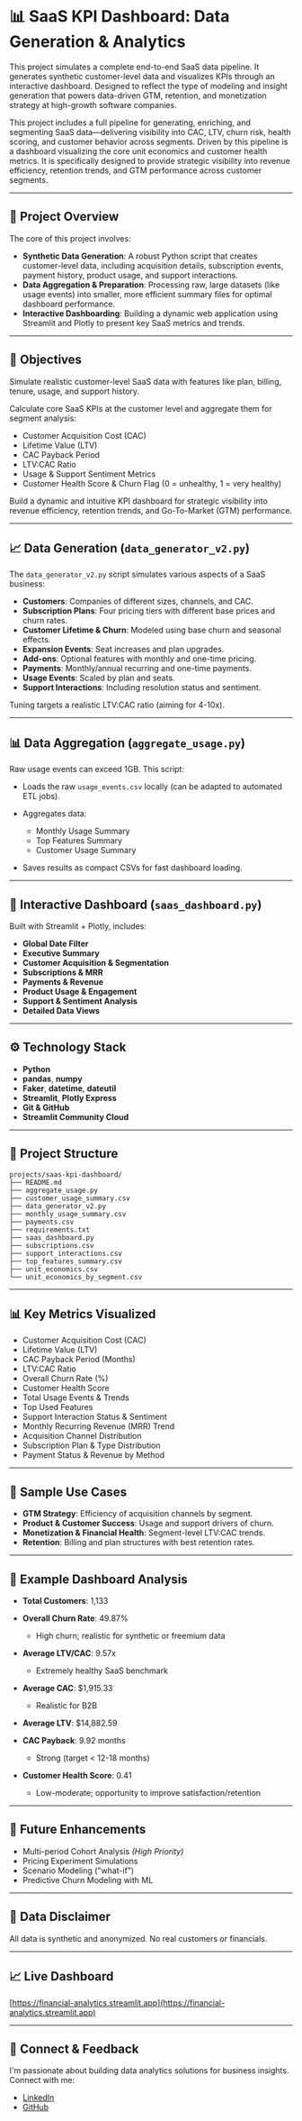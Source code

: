 # 📊 SaaS KPI Dashboard: Data Generation & Analytics

This project simulates a complete end-to-end SaaS data pipeline. It generates synthetic customer-level data and visualizes KPIs through an interactive dashboard. Designed to reflect the type of modeling and insight generation that powers data-driven GTM, retention, and monetization strategy at high-growth software companies.

This project includes a full pipeline for generating, enriching, and segmenting SaaS data—delivering visibility into CAC, LTV, churn risk, health scoring, and customer behavior across segments. Driven by this pipeline is a dashboard visualizing the core unit economics and customer health metrics. It is specifically designed to provide strategic visibility into revenue efficiency, retention trends, and GTM performance across customer segments.

---

## 🌟 Project Overview

The core of this project involves:

* **Synthetic Data Generation**: A robust Python script that creates customer-level data, including acquisition details, subscription events, payment history, product usage, and support interactions.
* **Data Aggregation & Preparation**: Processing raw, large datasets (like usage events) into smaller, more efficient summary files for optimal dashboard performance.
* **Interactive Dashboarding**: Building a dynamic web application using Streamlit and Plotly to present key SaaS metrics and trends.

---

## 🎯 Objectives

Simulate realistic customer-level SaaS data with features like plan, billing, tenure, usage, and support history.

Calculate core SaaS KPIs at the customer level and aggregate them for segment analysis:

* Customer Acquisition Cost (CAC)
* Lifetime Value (LTV)
* CAC Payback Period
* LTV\:CAC Ratio
* Usage & Support Sentiment Metrics
* Customer Health Score & Churn Flag (0 = unhealthy, 1 = very healthy)

Build a dynamic and intuitive KPI dashboard for strategic visibility into revenue efficiency, retention trends, and Go-To-Market (GTM) performance.

---

## 📈 Data Generation (`data_generator_v2.py`)

The `data_generator_v2.py` script simulates various aspects of a SaaS business:

* **Customers**: Companies of different sizes, channels, and CAC.
* **Subscription Plans**: Four pricing tiers with different base prices and churn rates.
* **Customer Lifetime & Churn**: Modeled using base churn and seasonal effects.
* **Expansion Events**: Seat increases and plan upgrades.
* **Add-ons**: Optional features with monthly and one-time pricing.
* **Payments**: Monthly/annual recurring and one-time payments.
* **Usage Events**: Scaled by plan and seats.
* **Support Interactions**: Including resolution status and sentiment.

Tuning targets a realistic LTV\:CAC ratio (aiming for 4-10x).

---

## 📊 Data Aggregation (`aggregate_usage.py`)

Raw usage events can exceed 1GB. This script:

* Loads the raw `usage_events.csv` locally (can be adapted to automated ETL jobs).
* Aggregates data:

  * Monthly Usage Summary
  * Top Features Summary
  * Customer Usage Summary
* Saves results as compact CSVs for fast dashboard loading.

---

## 🔹 Interactive Dashboard (`saas_dashboard.py`)

Built with Streamlit + Plotly, includes:

* **Global Date Filter**
* **Executive Summary**
* **Customer Acquisition & Segmentation**
* **Subscriptions & MRR**
* **Payments & Revenue**
* **Product Usage & Engagement**
* **Support & Sentiment Analysis**
* **Detailed Data Views**

---

## ⚙️ Technology Stack

* **Python**
* **pandas**, **numpy**
* **Faker**, **datetime**, **dateutil**
* **Streamlit**, **Plotly Express**
* **Git & GitHub**
* **Streamlit Community Cloud**

---

## 📁 Project Structure

```
projects/saas-kpi-dashboard/
├── README.md
├── aggregate_usage.py
├── customer_usage_summary.csv
├── data_generator_v2.py
├── monthly_usage_summary.csv
├── payments.csv
├── requirements.txt
├── saas_dashboard.py
├── subscriptions.csv
├── support_interactions.csv
├── top_features_summary.csv
├── unit_economics.csv
└── unit_economics_by_segment.csv
```

---

## 📊 Key Metrics Visualized

* Customer Acquisition Cost (CAC)
* Lifetime Value (LTV)
* CAC Payback Period (Months)
* LTV\:CAC Ratio
* Overall Churn Rate (%)
* Customer Health Score
* Total Usage Events & Trends
* Top Used Features
* Support Interaction Status & Sentiment
* Monthly Recurring Revenue (MRR) Trend
* Acquisition Channel Distribution
* Subscription Plan & Type Distribution
* Payment Status & Revenue by Method

---

## 🎯 Sample Use Cases

* **GTM Strategy**: Efficiency of acquisition channels by segment.
* **Product & Customer Success**: Usage and support drivers of churn.
* **Monetization & Financial Health**: Segment-level LTV\:CAC trends.
* **Retention**: Billing and plan structures with best retention rates.

---

## 📅 Example Dashboard Analysis

* **Total Customers**: 1,133
* **Overall Churn Rate**: 49.87%

  * High churn; realistic for synthetic or freemium data
* **Average LTV/CAC**: 9.57x

  * Extremely healthy SaaS benchmark
* **Average CAC**: \$1,915.33

  * Realistic for B2B
* **Average LTV**: \$14,882.59
* **CAC Payback**: 9.92 months

  * Strong (target < 12-18 months)
* **Customer Health Score**: 0.41

  * Low-moderate; opportunity to improve satisfaction/retention

---

## 🚀 Future Enhancements

* Multi-period Cohort Analysis *(High Priority)*
* Pricing Experiment Simulations
* Scenario Modeling ("what-if")
* Predictive Churn Modeling with ML

---

## 🔐 Data Disclaimer

All data is synthetic and anonymized. No real customers or financials.

---

## 📈 Live Dashboard

[https://financial-analytics.streamlit.app](https://financial-analytics.streamlit.app)

---

## 👤 Connect & Feedback

I'm passionate about building data analytics solutions for business insights. Connect with me:

* [LinkedIn](https://www.linkedin.com/in/jeffery-martin/)
* [GitHub](https://github.com/jtmartin18/financial-analytics-hub)
